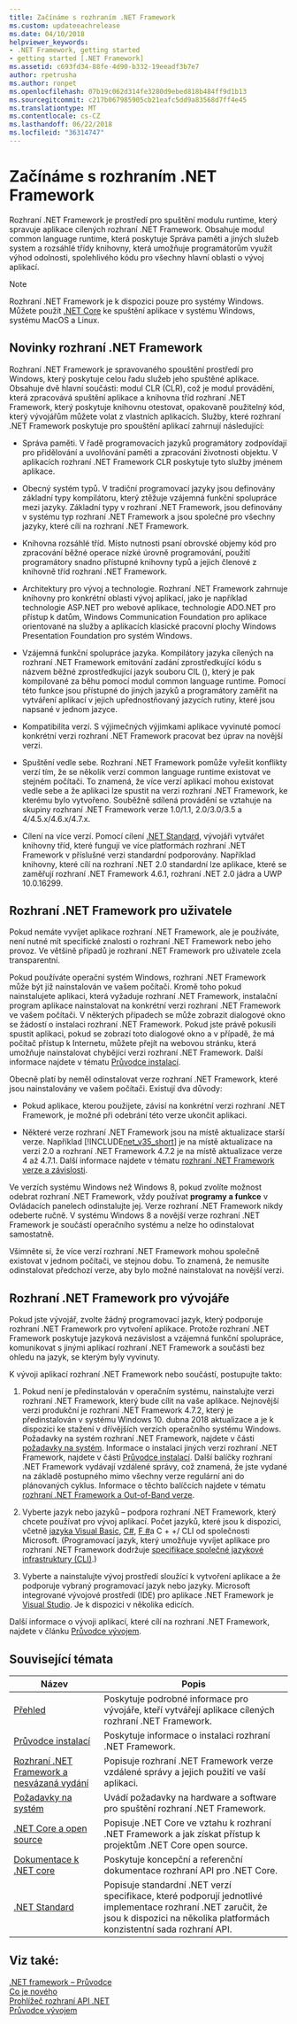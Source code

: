 ```yaml
---
title: Začínáme s rozhraním .NET Framework
ms.custom: updateeachrelease
ms.date: 04/10/2018
helpviewer_keywords:
- .NET Framework, getting started
- getting started [.NET Framework]
ms.assetid: c693fd34-88fe-4d90-b332-19eeadf3b7e7
author: rpetrusha
ms.author: ronpet
ms.openlocfilehash: 07b19c062d314fe3280d9ebed818b484ff9d1b13
ms.sourcegitcommit: c217b067985905cb21eafc5dd9a83568d7ff4e45
ms.translationtype: MT
ms.contentlocale: cs-CZ
ms.lasthandoff: 06/22/2018
ms.locfileid: "36314747"
---
```

# <a name="get-started-with-the-net-framework"></a>Začínáme s rozhraním .NET Framework

Rozhraní .NET Framework je prostředí pro spuštění modulu runtime, který spravuje aplikace cílených rozhraní .NET Framework. Obsahuje modul common language runtime, která poskytuje Správa paměti a jiných služeb system a rozsáhlé třídy knihovny, která umožňuje programátorům využít výhod odolnosti, spolehlivého kódu pro všechny hlavní oblasti o vývoj aplikací.

> [!NOTE] 
> Rozhraní .NET Framework je k dispozici pouze pro systémy Windows. Můžete použít [.NET Core](../../core/index.md) ke spuštění aplikace v systému Windows, systému MacOS a Linux. 

<a name="Introducing"></a>
## <a name="what-is-the-net-framework"></a>Novinky rozhraní .NET Framework

Rozhraní .NET Framework je spravovaného spouštění prostředí pro Windows, který poskytuje celou řadu služeb jeho spuštěné aplikace. Obsahuje dvě hlavní součásti: modul CLR (CLR), což je modul provádění, která zpracovává spuštění aplikace a knihovna tříd rozhraní .NET Framework, který poskytuje knihovnu otestovat, opakovaně použitelný kód, který vývojářům můžete volat z vlastních aplikacích. Služby, které rozhraní .NET Framework poskytuje pro spouštění aplikací zahrnují následující:

- Správa paměti. V řadě programovacích jazyků programátory zodpovídají pro přidělování a uvolňování paměti a zpracování životnosti objektu. V aplikacích rozhraní .NET Framework CLR poskytuje tyto služby jménem aplikace.

- Obecný systém typů. V tradiční programovací jazyky jsou definovány základní typy kompilátoru, který ztěžuje vzájemná funkční spolupráce mezi jazyky. Základní typy v rozhraní .NET Framework, jsou definovány v systému typ rozhraní .NET Framework a jsou společné pro všechny jazyky, které cílí na rozhraní .NET Framework.

- Knihovna rozsáhlé tříd. Místo nutnosti psaní obrovské objemy kód pro zpracování běžné operace nízké úrovně programování, použití programátory snadno přístupné knihovny typů a jejich členové z knihovně tříd rozhraní .NET Framework.

- Architektury pro vývoj a technologie. Rozhraní .NET Framework zahrnuje knihovny pro konkrétní oblasti vývoj aplikací, jako je například technologie ASP.NET pro webové aplikace, technologie ADO.NET pro přístup k datům, Windows Communication Foundation pro aplikace orientované na služby a aplikacích klasické pracovní plochy Windows Presentation Foundation pro systém Windows.

- Vzájemná funkční spolupráce jazyka. Kompilátory jazyka cílených na rozhraní .NET Framework emitování zadání zprostředkující kódu s názvem běžné zprostředkující jazyk souboru CIL (), který je pak kompilované za běhu pomocí modul common language runtime. Pomocí této funkce jsou přístupné do jiných jazyků a programátory zaměřit na vytváření aplikací v jejich upřednostňovaný jazycích rutiny, které jsou napsané v jednom jazyce.

- Kompatibilita verzí. S výjimečných výjimkami aplikace vyvinuté pomocí konkrétní verzi rozhraní .NET Framework pracovat bez úprav na novější verzi.

- Spuštění vedle sebe. Rozhraní .NET Framework pomůže vyřešit konflikty verzí tím, že se několik verzí common language runtime existovat ve stejném počítači. To znamená, že více verzí aplikací mohou existovat vedle sebe a že aplikaci lze spustit na verzi rozhraní .NET Framework, ke kterému bylo vytvořeno. Souběžně sdílená provádění se vztahuje na skupiny rozhraní .NET Framework verze 1.0/1.1, 2.0/3.0/3.5 a 4/4.5.x/4.6.x/4.7.x.

- Cílení na více verzí. Pomocí cílení [.NET Standard](~/docs/standard/net-standard.md), vývojáři vytvářet knihovny tříd, které fungují ve více platformách rozhraní .NET Framework v příslušné verzi standardní podporovány. Například knihovny, které cílí na rozhraní .NET 2.0 standardní lze aplikace, které se zaměřují rozhraní .NET Framework 4.6.1, rozhraní .NET 2.0 jádra a UWP 10.0.16299. 

<a name="ForUsers"></a>
## <a name="the-net-framework-for-users"></a>Rozhraní .NET Framework pro uživatele

Pokud nemáte vyvíjet aplikace rozhraní .NET Framework, ale je používáte, není nutné mít specifické znalosti o rozhraní .NET Framework nebo jeho provoz. Ve většině případů je rozhraní .NET Framework pro uživatele zcela transparentní.

Pokud používáte operační systém Windows, rozhraní .NET Framework může být již nainstalován ve vašem počítači. Kromě toho pokud nainstalujete aplikaci, která vyžaduje rozhraní .NET Framework, instalační program aplikace nainstalovat na konkrétní verzi rozhraní .NET Framework ve vašem počítači. V některých případech se může zobrazit dialogové okno se žádostí o instalaci rozhraní .NET Framework. Pokud jste právě pokusili spustit aplikaci, pokud se zobrazí toto dialogové okno a v případě, že má počítač přístup k Internetu, můžete přejít na webovou stránku, která umožňuje nainstalovat chybějící verzi rozhraní .NET Framework. Další informace najdete v tématu [Průvodce instalací](../install/index.md).

Obecně platí by neměl odinstalovat verze rozhraní .NET Framework, které jsou nainstalovány ve vašem počítači. Existují dva důvody:

- Pokud aplikace, kterou použijete, závisí na konkrétní verzi rozhraní .NET Framework, je možné při odebrání této verze ukončit aplikaci.

- Některé verze rozhraní .NET Framework jsou na místě aktualizace starší verze. Například [!INCLUDE[net_v35_short](../../../includes/net-v35-short-md.md)] je na místě aktualizace na verzi 2.0 a rozhraní .NET Framework 4.7.2 je na místě aktualizace verze 4 až 4.7.1. Další informace najdete v tématu [rozhraní .NET Framework verze a závislosti](../../../docs/framework/migration-guide/versions-and-dependencies.md).

Ve verzích systému Windows než Windows 8, pokud zvolíte možnost odebrat rozhraní .NET Framework, vždy používat **programy a funkce** v Ovládacích panelech odinstalujte jej. Verze rozhraní .NET Framework nikdy odeberte ručně. V systému Windows 8 a novější verze rozhraní .NET Framework je součástí operačního systému a nelze ho odinstalovat samostatně.

Všimněte si, že více verzí rozhraní .NET Framework mohou společně existovat v jednom počítači, ve stejnou dobu. To znamená, že nemusíte odinstalovat předchozí verze, aby bylo možné nainstalovat na novější verzi.

<a name="ForDevelopers"></a> 
## <a name="the-net-framework-for-developers"></a>Rozhraní .NET Framework pro vývojáře

Pokud jste vývojář, zvolte žádný programovací jazyk, který podporuje rozhraní .NET Framework pro vytvoření aplikace. Protože rozhraní .NET Framework poskytuje jazyková nezávislost a vzájemná funkční spolupráce, komunikovat s jinými aplikací rozhraní .NET Framework a součásti bez ohledu na jazyk, se kterým byly vyvinuty.

K vývoji aplikací rozhraní .NET Framework nebo součástí, postupujte takto:

1. Pokud není je předinstalován v operačním systému, nainstalujte verzi rozhraní .NET Framework, který bude cílit na vaše aplikace. Nejnovější verzi produkční je rozhraní .NET Framework 4.7.2, který je předinstalován v systému Windows 10. dubna 2018 aktualizace a je k dispozici ke stažení v dřívějších verzích operačního systému Windows. Požadavky na systém rozhraní .NET Framework, najdete v části [požadavky na systém](../../../docs/framework/get-started/system-requirements.md). Informace o instalaci jiných verzí rozhraní .NET Framework, najdete v části [Průvodce instalací](../../../docs/framework/install/guide-for-developers.md). Další balíčky rozhraní .NET Framework vydávají vzdálené správy, což znamená, že jste vydané na základě postupného mimo všechny verze regulární ani do plánovaných cyklus. Informace o těchto balíčcích najdete v tématu [rozhraní .NET Framework a Out-of-Band verze](../../../docs/framework/get-started/the-net-framework-and-out-of-band-releases.md).

2. Vyberte jazyk nebo jazyků – podpora rozhraní .NET Framework, který chcete používat pro vývoj aplikací. Počet jazyků, které jsou k dispozici, včetně [jazyka Visual Basic](../../visual-basic/index.md), [C#](../../csharp/index.md), [F #](../../fsharp/index.md)a C + +/ CLI od společnosti Microsoft. (Programovací jazyk, který umožňuje vyvíjet aplikace pro rozhraní .NET Framework dodržuje [specifikace společné jazykové infrastruktury (CLI)](http://go.microsoft.com/fwlink/?LinkId=199862).)

3. Vyberte a nainstalujte vývoj prostředí sloužící k vytvoření aplikace a že podporuje vybraný programovací jazyk nebo jazyky. Microsoft integrované vývojové prostředí (IDE) pro aplikace .NET Framework je [Visual Studio](https://visualstudio.microsoft.com/downloads/?utm_medium=microsoft&utm_source=docs.microsoft.com&utm_campaign=button+cta&utm_content=download+vs2017). Je k dispozici v několika edicích.

Další informace o vývoji aplikací, které cílí na rozhraní .NET Framework, najdete v článku [Průvodce vývojem](../../../docs/framework/development-guide.md).

## <a name="related-topics"></a>Související témata

| Název | Popis |
| ----- |------------ |
| [Přehled](../../../docs/framework/get-started/overview.md) | Poskytuje podrobné informace pro vývojáře, kteří vytvářejí aplikace cílených rozhraní .NET Framework. |
| [Průvodce instalací](../../../docs/framework/install/index.md) | Poskytuje informace o instalaci rozhraní .NET Framework. |  
| [Rozhraní .NET Framework a nesvázaná vydání](../../../docs/framework/get-started/the-net-framework-and-out-of-band-releases.md) | Popisuje rozhraní .NET Framework verze vzdálené správy a jejich použití ve vaší aplikaci. |
| [Požadavky na systém](../../../docs/framework/get-started/system-requirements.md) | Uvádí požadavky na hardware a software pro spuštění rozhraní .NET Framework. |
| [.NET Core a open source](../../../docs/framework/get-started/net-core-and-open-source.md) | Popisuje .NET Core ve vztahu k rozhraní .NET Framework a jak získat přístup k projektům .NET Core open source. |
| [Dokumentace k .NET core](https://docs.microsoft.com/dotnet/) | Poskytuje koncepční a referenční dokumentace rozhraní API pro .NET Core. |
| [.NET Standard](~/docs/standard/net-standard.md) | Popisuje standardní .NET verzí specifikace, které podporují jednotlivé implementace rozhraní .NET zaručit, že jsou k dispozici na několika platformách konzistentní sada rozhraní API.

## <a name="see-also"></a>Viz také:

[.NET framework – Průvodce](../../../docs/framework/index.md)   
[Co je nového](../../../docs/framework/whats-new/index.md)   
[Prohlížeč rozhraní API .NET](/dotnet/api/)   
[Průvodce vývojem](../../../docs/framework/development-guide.md)
